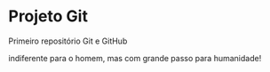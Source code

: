 # Projeto Git
 Primeiro repositório Git e GitHub

 indiferente para o homem, mas com grande passo para humanidade!
